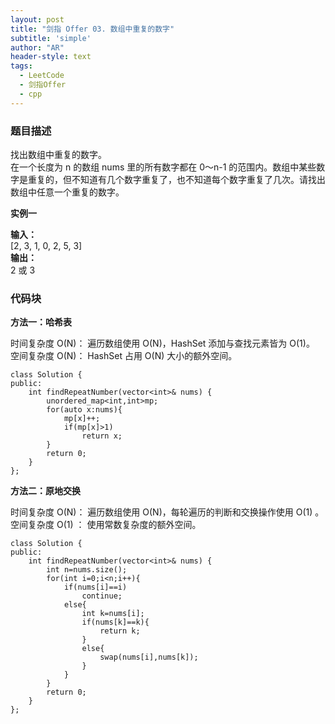 ```yaml
---
layout: post
title: "剑指 Offer 03. 数组中重复的数字"
subtitle: 'simple'
author: "AR"
header-style: text
tags:
  - LeetCode
  - 剑指Offer
  - cpp
---
```

### 题目描述
找出数组中重复的数字。  
在一个长度为 n 的数组 nums 里的所有数字都在 0～n-1 的范围内。数组中某些数字是重复的，但不知道有几个数字重复了，也不知道每个数字重复了几次。请找出数组中任意一个重复的数字。

**实例一**

**输入：**  
[2, 3, 1, 0, 2, 5, 3]  
**输出：**  
2 或 3  

### 代码块

**方法一：哈希表**

时间复杂度 O(N)： 遍历数组使用 O(N)，HashSet 添加与查找元素皆为 O(1)。  
空间复杂度 O(N)： HashSet 占用 O(N) 大小的额外空间。  

```applescript
class Solution {
public:
    int findRepeatNumber(vector<int>& nums) {
        unordered_map<int,int>mp;
        for(auto x:nums){
            mp[x]++;
            if(mp[x]>1)
                return x;
        }
        return 0;
    }
};
```

**方法二：原地交换**

时间复杂度 O(N)： 遍历数组使用 O(N)，每轮遍历的判断和交换操作使用 O(1) 。  
空间复杂度 O(1) ： 使用常数复杂度的额外空间。  

```applescript
class Solution {
public:
    int findRepeatNumber(vector<int>& nums) {
        int n=nums.size();
        for(int i=0;i<n;i++){
            if(nums[i]==i)
                continue;
            else{
                int k=nums[i];
                if(nums[k]==k){
                    return k;
                }
                else{
                    swap(nums[i],nums[k]);
                }
            }
        }
        return 0;
    }
};
```




